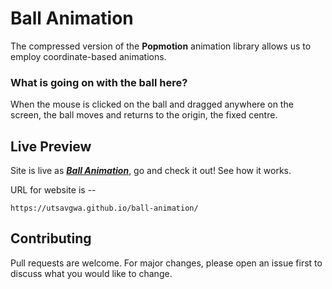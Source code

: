 # Ball Animation
The compressed version of the **Popmotion** animation library allows us to employ coordinate-based animations.

### What is going on with the ball here?
When the mouse is clicked on the ball and dragged anywhere on the screen, the ball moves and returns to the origin, the fixed centre.

## Live Preview

Site is live as [***Ball Animation***](https://utsavgwa.github.io/ball-animation/), go and check it out!
See how it works.

URL for website is --
```
https://utsavgwa.github.io/ball-animation/
```
## Contributing
Pull requests are welcome. For major changes, please open an issue first to discuss what you would like to change.
